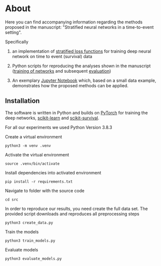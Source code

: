 # About

Here you can find accompanying information regarding the methods proposed in the manuscript: "Stratified neural networks in a time-to-event setting". 

Specifically 

1. an implementation of [stratified loss functions](src/modules/torch_models.py) for training deep neural network on time to event (survival) data

2. Python scripts for reproducing the analyses shown in the manuscript ([training of networks](src/train_models.py) and subsequent [evaluation](src/evaluate_models.py))

3. An exemplary [Jupyter Notebook](notebook.ipynb) which, based on a small data example, demonstrates how the proposed methods can be applied.


## Installation
The software is written in Python and builds on [PyTorch](https://pytorch.org) for training the deep networks, [scikit-learn](https://scikit-learn.org/stable/) and [scikit-survival](https://github.com/sebp/scikit-survival). 

For all our experiments we used Python Version 3.8.3

Create a virtual environment
```
python3 -m venv .venv
```

Activate the virtual environment
```
source .venv/bin/activate
```

Install dependencies into activated environment
```
pip install -r requirements.txt
```

Navigate to folder with the source code
```
cd src
```

In order to reproduce our results, you need
create the full data set.
The provided script downloads and reproduces all
preprocessing steps

```
python3 create_data.py
```

Train the models
```
python3 train_models.py
```

Evaluate models
```
python3 evaluate_models.py
```